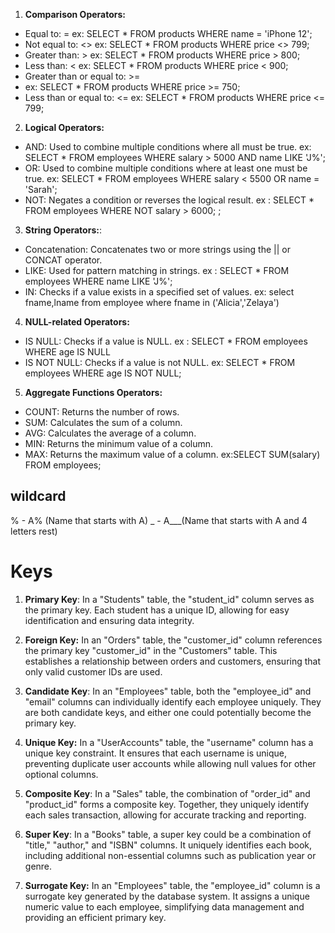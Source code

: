 1. **Comparison Operators:**
- Equal to: =
	ex: SELECT * FROM products WHERE name = 'iPhone 12';
- Not equal to: <>
	ex: SELECT * FROM products WHERE price <> 799;
- Greater than: >
	ex: SELECT * FROM products WHERE price > 800;
- Less than: <
	ex: SELECT * FROM products WHERE price < 900;
- Greater than or equal to: >=
- ex: SELECT * FROM products WHERE price >= 750;
- Less than or equal to: <=
	ex: SELECT * FROM products WHERE price <= 799;

2. **Logical Operators:**
- AND: Used to combine multiple conditions where all must be true.
	ex: SELECT * FROM employees WHERE salary > 5000 AND name LIKE 'J%';
- OR: Used to combine multiple conditions where at least one must be true.
	ex: SELECT * FROM employees WHERE salary < 5500 OR name = 'Sarah';
- NOT: Negates a condition or reverses the logical result.
	ex : SELECT * FROM employees WHERE NOT salary > 6000;
;

3. **String Operators:**:
- Concatenation: Concatenates two or more strings using the || or CONCAT operator.
- LIKE: Used for pattern matching in strings.
	ex : SELECT * FROM employees WHERE name LIKE 'J%';
- IN: Checks if a value exists in a specified set of values.
	ex: select fname,lname from employee where fname in ('Alicia','Zelaya') 
	
4. **NULL-related Operators:**
- IS NULL: Checks if a value is NULL. 
	ex : SELECT * FROM employees WHERE age IS NULL
- IS NOT NULL: Checks if a value is not NULL.
	ex: SELECT * FROM employees WHERE age IS NOT NULL;

5. **Aggregate Functions Operators:**
- COUNT: Returns the number of rows. 
- SUM: Calculates the sum of a column. 
- AVG: Calculates the average of a column. 
- MIN: Returns the minimum value of a column. 
- MAX: Returns the maximum value of a column.
	ex:SELECT SUM(salary) FROM employees;



## wildcard

% - A% (Name that starts with A)
_ - A___(Name that starts with A and 4 letters rest)

# Keys

1. **Primary Key**: In a "Students" table, the "student_id" column serves as the primary key. Each student has a unique ID, allowing for easy identification and ensuring data integrity.
    
2. **Foreign Key:** In an "Orders" table, the "customer_id" column references the primary key "customer_id" in the "Customers" table. This establishes a relationship between orders and customers, ensuring that only valid customer IDs are used.
    
3. **Candidate Key**: In an "Employees" table, both the "employee_id" and "email" columns can individually identify each employee uniquely. They are both candidate keys, and either one could potentially become the primary key.
    
4. **Unique Key:** In a "UserAccounts" table, the "username" column has a unique key constraint. It ensures that each username is unique, preventing duplicate user accounts while allowing null values for other optional columns.
    
5. **Composite Key**: In a "Sales" table, the combination of "order_id" and "product_id" forms a composite key. Together, they uniquely identify each sales transaction, allowing for accurate tracking and reporting.
    
6. **Super Key**: In a "Books" table, a super key could be a combination of "title," "author," and "ISBN" columns. It uniquely identifies each book, including additional non-essential columns such as publication year or genre.
    
7. **Surrogate Key:** In an "Employees" table, the "employee_id" column is a surrogate key generated by the database system. It assigns a unique numeric value to each employee, simplifying data management and providing an efficient primary key.

